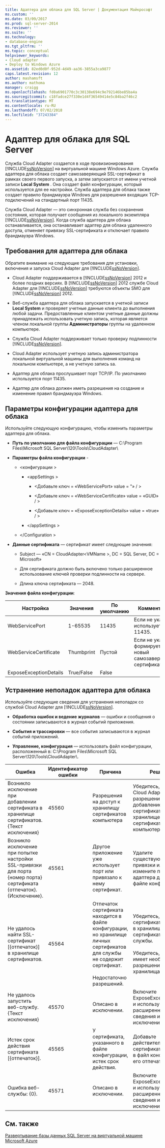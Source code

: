 ```yaml
---
title: Адаптера для облака для SQL Server | Документация Майкрософт
ms.custom: ''
ms.date: 03/09/2017
ms.prod: sql-server-2014
ms.reviewer: ''
ms.suite: ''
ms.technology:
- database-engine
ms.tgt_pltfrm: ''
ms.topic: conceptual
helpviewer_keywords:
- Cloud adapter
- Deploy to Windows Azure
ms.assetid: 82ed0d0f-952d-4d49-aa36-3855a3ca9877
caps.latest.revision: 12
author: mashamsft
ms.author: mathoma
manager: craigg
ms.openlocfilehash: fd0a6901770c3c30138e694c9e792146be85ba4a
ms.sourcegitcommit: c18fadce27f330e1d4f36549414e5c84ba2f46c2
ms.translationtype: MT
ms.contentlocale: ru-RU
ms.lasthandoff: 07/02/2018
ms.locfileid: "37243384"
---
```

# <a name="cloud-adapter-for-sql-server"></a>Адаптер для облака для SQL Server
  Служба Cloud Adapter создается в ходе провизионирования [!INCLUDE[ssNoVersion](../includes/ssnoversion-md.md)] на виртуальной машине Windows Azure. Служба адаптера для облака создает самозаверяющий SSL-сертификат в рамках своего первого запуска, а затем запускается от имени учетной записи **Local System** . Она создает файл конфигурации, который используется для ее настройки. Служба адаптера для облака также создает правило брандмауэра Windows для разрешения входящих TCP-подключений на стандартный порт 11435.  
  
 Служба Cloud Adapter — это синхронная служба без сохранения состояния, которая получает сообщения из локального экземпляра [!INCLUDE[ssNoVersion](../includes/ssnoversion-md.md)]. Когда служба адаптера для облака останавливается, она останавливает адаптер для облака удаленного доступа, отменяет привязку SSL-сертификата и отключает правило брандмауэра Windows.  
  
## <a name="cloud-adapter-requirements"></a>Требования для адаптера для облака  
 Обратите внимание на следующие требования для установки, включения и запуска Cloud Adapter для [!INCLUDE[ssNoVersion](../includes/ssnoversion-md.md)].  
  
-   Cloud Adapter поддерживается в [!INCLUDE[ssNoVersion](../includes/ssnoversion-md.md)] 2012 и более поздних версиях. В [!INCLUDE[ssNoVersion](../includes/ssnoversion-md.md)] 2012 службе Cloud Adapter для [!INCLUDE[ssNoVersion](../includes/ssnoversion-md.md)] требуются объекты SMO для [!INCLUDE[ssNoVersion](../includes/ssnoversion-md.md)] 2012.  
  
-   Веб-служба адаптера для облака запускается в учетной записи **Local System** и проверяет учетные данные клиента до выполнения любой задачи. Предоставленные клиентом учетные данные должны принадлежать использовать учетную запись, которая является членом локальной группы **Администраторы** группы на удаленном компьютере.  
  
-   Служба Cloud Adapter поддерживает только проверку подлинности [!INCLUDE[ssNoVersion](../includes/ssnoversion-md.md)].  
  
-   Cloud Adapter использует учетную запись администратора локальной виртуальной машины для выполнения команд на локальном компьютере, а не учетную запись sa.  
  
-   Адаптер для облака прослушивает порт TCP/IP. По умолчанию используется порт 11435.  
  
-   Адаптер для облака должен иметь разрешения на создание и изменение правил брандмауэра Windows.  
  
## <a name="cloud-adapter-configuration-settings"></a>Параметры конфигурации адаптера для облака  
 Используйте следующую конфигурацию, чтобы изменить параметры адаптера для облака.  
  
-   **Путь по умолчанию для файла конфигурации** — C:\Program Files\Microsoft SQL Server\120\Tools\CloudAdapter\  
  
-   **Параметры файла конфигурации** -  
  
    -   \<конфигурации >  
  
        -   \<appSettings >  
  
            -   \<Добавьте ключ = «WebServicePort» value = "» / >  
  
            -   \<Добавьте ключ = «WebServiceCertificate» value = «GUID» / >  
  
            -   \<Добавьте ключ = «ExposeExceptionDetails» value = «true» / >  
  
        -   \</appSettings >  
  
    -   \</Configuration >  
  
-   **Данные сертификата** — сертификат имеет следующие значения:  
  
    -   Subject — «CN = CloudAdapter\<VMName >, DC = SQL Server, DC = Microsoft»  
  
    -   Для сертификата должно быть включено только расширенное использование ключей проверки подлинности на сервере.  
  
    -   Длина ключа сертификата — 2048.  
  
 **Значения файла конфигурации**:  
  
|Настройка|Значения|По умолчанию|Комментарии|  
|-------------|------------|-------------|--------------|  
|WebServicePort|1-65535|11435|Если не указано, используется 11435.|  
|WebServiceCertificate|Thumbprint|Пустой|Если не указано, формируется новый самозаверяющий сертификат.|  
|ExposeExceptionDetails|True/False|False||  
  
## <a name="cloud-adapter-troubleshooting"></a>Устранение неполадок адаптера для облака  
 Используйте следующие сведения для устранения неполадок со службой Cloud Adapter для [!INCLUDE[ssNoVersion](../includes/ssnoversion-md.md)].  
  
-   **Обработка ошибок и ведение журналов** — ошибки и сообщения о состоянии записываются в журнал событий приложения.  
  
-   **События и трассировки** — все события записываются в журнал событий приложений.  
  
-   **Управление, конфигурация** — использовать файл конфигурации, расположенный в: C:\Program Files\Microsoft SQL Server\120\Tools\CloudAdapter\\.  
  
|Ошибка|Идентификатор ошибки|Причина|Решение|  
|-----------|--------------|-----------|----------------|  
|Возникло исключение при добавлении сертификата в хранилище сертификатов. {Текст исключения}|45560|Разрешения на доступ к хранилищу сертификатов компьютера|Убедитесь, что служба Cloud Adapter имеет разрешения на добавление сертификатов в хранилище сертификатов компьютера.|  
|Возникло исключение при попытке настройки SSL-привязки для порта {номер порта} сертификата {отпечаток}. {Исключение}.|45561|Другое приложение уже использует порт или привязало к нему сертификат.|Удалите существующие привязки или измените порт адаптера для облака в файле конфигурации.|  
|Не удалось найти SSL-сертификат [{отпечаток}] в хранилище сертификатов.|45564|Отпечаток сертификата находится в файле конфигурации, но хранилище личных сертификатов для службы не содержит сертификат.<br /><br /> Недостаточно разрешений.|Убедитесь, что сертификат находится в хранилище личных сертификатов для службы.<br /><br /> Убедитесь, что служба имеет необходимые разрешения для хранилища.|  
|Не удалось запустить веб-службу. {Текст исключения}|45570|Описано в исключении.|Включите ExposeExceptionDetails и используйте расширенные сведения из исключения.|  
|Истек срок действия сертификата [{отпечаток}].|45565|У сертификата, указанного в файле конфигурации, истек срок действия.|Добавьте действительный сертификат и добавьте в файл конфигурации его отпечаток.|  
|Ошибка веб-службы: {0}.|45571|Описано в исключении.|Включите ExposeExceptionDetails и используйте расширенные сведения из исключения.|  
  
## <a name="see-also"></a>См. также  
 [Развертывание базы данных SQL Server на виртуальной машине Microsoft Azure](../relational-databases/databases/deploy-a-sql-server-database-to-a-microsoft-azure-virtual-machine.md)  
  
  
